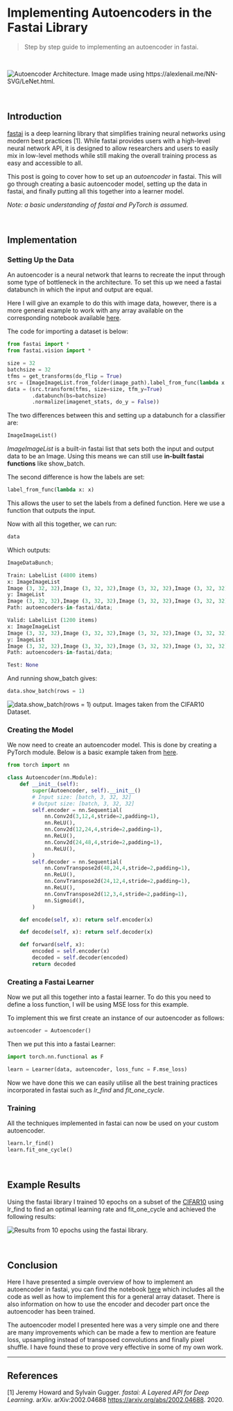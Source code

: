 # Implementing Autoencoders in the Fastai Library

> Step by step guide to implementing an autoencoder in fastai.

<br>

![](/images/images/nn.png "Autoencoder Architecture. Image made using https://alexlenail.me/NN-SVG/LeNet.html.")

<br>

## Introduction
[fastai](https://docs.fast.ai/index.html) is a deep learning library that simplifies training neural networks using modern best practices [1]. While fastai provides users with a high-level neural network API, it is designed to allow researchers and users to easily mix in low-level methods while still making the overall training process as easy and accessible to all.

This post is going to cover how to set up an _autoencoder_ in fastai. This will go through creating a basic autoencoder model, setting up the data in fastai, and finally putting all this together into a learner model.

_Note: a basic understanding of fastai and PyTorch is assumed._

<br>

## Implementation

### Setting Up the Data
An autoencoder is a neural network that learns to recreate the input through some type of bottleneck in the architecture. To set this up we need a fastai databunch in which the input and output are equal.

Here I will give an example to do this with image data, however, there is a more general example to work with any array available on the corresponding notebook available [here](https://github.com/henriwoodcock/blog-post-codes/blob/master/autoencoders-in-fastai/autoencoders-in-fastai.ipynb).

The code for importing a dataset is below:

```python
from fastai import *
from fastai.vision import *

size = 32
batchsize = 32
tfms = get_transforms(do_flip = True)
src = (ImageImageList.from_folder(image_path).label_from_func(lambda x: x))
data = (src.transform(tfms, size=size, tfm_y=True)
        .databunch(bs=batchsize)
        .normalize(imagenet_stats, do_y = False))
```
The two differences between this and setting up a databunch for a classifier are:

```python
ImageImageList()
```
_ImageImageList_ is a built-in fastai list that sets both the input and output data to be an Image. Using this means we can still use __in-built fastai functions__ like show_batch.

The second difference is how the labels are set:

```python
label_from_func(lambda x: x)
```
This allows the user to set the labels from a defined function. Here we use a function that outputs the input.

Now with all this together, we can run:

```python
data
```
Which outputs:

```python
ImageDataBunch;

Train: LabelList (4800 items)
x: ImageImageList
Image (3, 32, 32),Image (3, 32, 32),Image (3, 32, 32),Image (3, 32, 32),Image (3, 32, 32)
y: ImageList
Image (3, 32, 32),Image (3, 32, 32),Image (3, 32, 32),Image (3, 32, 32),Image (3, 32, 32)
Path: autoencoders-in-fastai/data;

Valid: LabelList (1200 items)
x: ImageImageList
Image (3, 32, 32),Image (3, 32, 32),Image (3, 32, 32),Image (3, 32, 32),Image (3, 32, 32)
y: ImageList
Image (3, 32, 32),Image (3, 32, 32),Image (3, 32, 32),Image (3, 32, 32),Image (3, 32, 32)
Path: autoencoders-in-fastai/data;

Test: None

```

And running show_batch gives:

```python
data.show_batch(rows = 1)
```

![](/images/post_images/autoencoders_in_fastai/show_batch.png "data.show_batch(rows = 1) output. Images taken from the CIFAR10 Dataset.")


### Creating the Model
We now need to create an autoencoder model. This is done by creating a PyTorch module. Below is a basic example taken from [here](https://github.com/jellycsc/PyTorch-CIFAR-10-autoencoder/blob/master/main.py).

```python
from torch import nn

class Autoencoder(nn.Module):
    def __init__(self):
        super(Autoencoder, self).__init__()
        # Input size: [batch, 3, 32, 32]
        # Output size: [batch, 3, 32, 32]
        self.encoder = nn.Sequential(
            nn.Conv2d(3,12,4,stride=2,padding=1),
            nn.ReLU(),
            nn.Conv2d(12,24,4,stride=2,padding=1),
            nn.ReLU(),
            nn.Conv2d(24,48,4,stride=2,padding=1),
            nn.ReLU(),
        )
        self.decoder = nn.Sequential(
            nn.ConvTranspose2d(48,24,4,stride=2,padding=1),
            nn.ReLU(),
            nn.ConvTranspose2d(24,12,4,stride=2,padding=1),
            nn.ReLU(),
            nn.ConvTranspose2d(12,3,4,stride=2,padding=1),
            nn.Sigmoid(),
        )

    def encode(self, x): return self.encoder(x)

    def decode(self, x): return self.decoder(x)

    def forward(self, x):
        encoded = self.encoder(x)
        decoded = self.decoder(encoded)
        return decoded
```

### Creating a Fastai Learner
Now we put all this together into a fastai learner. To do this you need to define a loss function, I will be using MSE loss for this example.

To implement this we first create an instance of our autoencoder as follows:

```python
autoencoder = Autoencoder()
```
Then we put this into a fastai Learner:
```python
import torch.nn.functional as F

learn = Learner(data, autoencoder, loss_func = F.mse_loss)
```
Now we have done this we can easily utilise all the best training practices incorporated in fastai such as _lr_find_ and _fit_one_cycle_.

### Training
All the techniques implemented in fastai can now be used on your custom autoencoder.

```python
learn.lr_find()
learn.fit_one_cycle()
```

<br>

## Example Results
Using the fastai library I trained 10 epochs on a subset of the [CIFAR10](https://www.cs.toronto.edu/~kriz/cifar.html) using lr_find to find an optimal learning rate and fit_one_cycle and achieved the following results:


![](/images/post_images/autoencoders_in_fastai/training_show_results.png "Results from 10 epochs using the fastai library.")

<br>

## Conclusion
Here I have presented a simple overview of how to implement an autoencoder in fastai, you can find the notebook [here](https://github.com/henriwoodcock/blog-post-codes/blob/master/autoencoders-in-fastai/autoencoders-in-fastai.ipynb) which includes all the code as well as how to implement this for a general array dataset. There is also information on how to use the encoder and decoder part once the autoencoder has been trained.

The autoencoder model I presented here was a very simple one and there are many improvements which can be made a few to mention are feature loss, upsampling instead of transposed convolutions and finally pixel shuffle. I have found these to prove very effective in some of my own work.

------

## References
[1] Jeremy Howard and Sylvain Gugger. _fastai: A Layered API for Deep Learning_. arXiv. arXiv:2002.04688 https://arxiv.org/abs/2002.04688. 2020.
